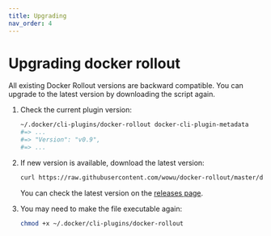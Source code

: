 ```yaml
---
title: Upgrading
nav_order: 4
---
```


# Upgrading docker rollout

All existing Docker Rollout versions are backward compatible. You can upgrade to the latest version by downloading the script again.

1. Check the current plugin version:

   ```bash
   ~/.docker/cli-plugins/docker-rollout docker-cli-plugin-metadata
   #=> ...
   #=> "Version": "v0.9",
   #=> ...
   ```

2. If new version is available, download the latest version:

   ```bash
   curl https://raw.githubusercontent.com/wowu/docker-rollout/master/docker-rollout -o ~/.docker/cli-plugins/docker-rollout
   ```

   You can check the latest version on the [releases page](https://github.com/wowu/docker-rollout/releases).

3. You may need to make the file executable again:

   ```bash
   chmod +x ~/.docker/cli-plugins/docker-rollout
   ```

